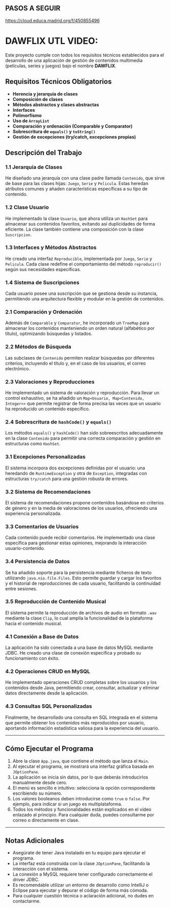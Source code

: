 ## PASOS A SEGUIR  
https://cloud.educa.madrid.org/f/450855496

# DAWFLIX UTL VIDEO:

Este proyecto cumple con todos los requisitos técnicos establecidos para el desarrollo de una aplicación de gestión de contenidos multimedia (películas, series y juegos) bajo el nombre **DAWFLIX**.

## Requisitos Técnicos Obligatorios

- **Herencia y jerarquía de clases**  
- **Composición de clases**  
- **Métodos abstractos y clases abstractas**  
- **Interfaces**  
- **Polimorfismo**  
- **Uso de `ArrayList`**  
- **Comparación y ordenación (Comparable y Comparator)**  
- **Sobrescritura de `equals()` y `toString()`**  
- **Gestión de excepciones (try/catch, excepciones propias)**  

## Descripción del Trabajo

### 1.1 Jerarquía de Clases

He diseñado una jerarquía con una clase padre llamada `Contenido`, que sirve de base para las clases hijas: `Juego`, `Serie` y `Pelicula`. Estas heredan atributos comunes y añaden características específicas a su tipo de contenido.

### 1.2 Clase Usuario

He implementado la clase `Usuario`, que ahora utiliza un `HashSet` para almacenar sus contenidos favoritos, evitando así duplicidades de forma eficiente. La clase también contiene una composición con la clase `Suscripcion`.

### 1.3 Interfaces y Métodos Abstractos

He creado una interfaz `Reproducible`, implementada por `Juego`, `Serie` y `Pelicula`. Cada clase redefine el comportamiento del método `reproducir()` según sus necesidades específicas.

### 1.4 Sistema de Suscripciones

Cada usuario posee una suscripción que se gestiona desde su instancia, permitiendo una arquitectura flexible y modular en la gestión de contenidos.

### 2.1 Comparación y Ordenación

Además de `Comparable` y `Comparator`, he incorporado un `TreeMap` para almacenar los contenidos manteniendo un orden natural (alfabético por título), optimizando búsquedas y listados.

### 2.2 Métodos de Búsqueda

Las subclases de `Contenido` permiten realizar búsquedas por diferentes criterios, incluyendo el título y, en el caso de los usuarios, el correo electrónico.

### 2.3 Valoraciones y Reproducciones

He implementado un sistema de valoración y reproducción. Para llevar un control exhaustivo, se ha añadido un `Map<Usuario, Map<Contenido, Integer>>` que permite registrar de forma precisa las veces que un usuario ha reproducido un contenido específico.

### 2.4 Sobrescritura de `hashCode()` y `equals()`

Los métodos `equals()` y `hashCode()` han sido sobreescritos adecuadamente en la clase `Contenido` para permitir una correcta comparación y gestión en estructuras como `HashSet`.

### 3.1 Excepciones Personalizadas

El sistema incorpora dos excepciones definidas por el usuario: una heredando de `RuntimeException` y otra de `Exception`, integradas con estructuras `try/catch` para una gestión robusta de errores.

### 3.2 Sistema de Recomendaciones

El sistema de recomendaciones propone contenidos basándose en criterios de género y en la media de valoraciones de los usuarios, ofreciendo una experiencia personalizada.

### 3.3 Comentarios de Usuarios

Cada contenido puede recibir comentarios. He implementado una clase específica para gestionar estas opiniones, mejorando la interacción usuario-contenido.

### 3.4 Persistencia de Datos

Se ha añadido soporte para la persistencia mediante ficheros de texto utilizando `java.nio.file.Files`. Esto permite guardar y cargar los favoritos y el historial de reproducciones de cada usuario, facilitando la continuidad entre sesiones.

### 3.5 Reproducción de Contenido Musical

El sistema permite la reproducción de archivos de audio en formato `.wav` mediante la clase `Clip`, lo cual amplía la funcionalidad de la plataforma hacia el contenido musical.

### 4.1 Conexión a Base de Datos

La aplicación ha sido conectada a una base de datos MySQL mediante JDBC. He creado una clase de conexión específica y probado su funcionamiento con éxito.

### 4.2 Operaciones CRUD en MySQL

He implementado operaciones CRUD completas sobre los usuarios y los contenidos desde Java, permitiendo crear, consultar, actualizar y eliminar datos directamente desde la aplicación.

### 4.3 Consultas SQL Personalizadas

Finalmente, he desarrollado una consulta en SQL integrada en el sistema que permite obtener los contenidos más reproducidos por usuario, aportando información estadística valiosa para la experiencia del usuario.

---

## Cómo Ejecutar el Programa

1. Abre la clase `App.java`, que contiene el método que lanza el `Main`.
2. Al ejecutar el programa, se mostrará una interfaz gráfica basada en `JOptionPane`.
3. La aplicación se inicia sin datos, por lo que deberás introducirlos manualmente desde cero.
4. El menú es sencillo e intuitivo: selecciona la opción correspondiente escribiendo su número.
5. Los valores booleanos deben introducirse como `true` o `false`. Por ejemplo, para indicar si un juego es multiplataforma.
6. Todos los métodos y funcionalidades están explicados en el vídeo enlazado al principio. Para cualquier duda, puedes consultarme por correo o directamente en clase.

---

## Notas Adicionales

- Asegúrate de tener Java instalado en tu equipo para ejecutar el programa.
- La interfaz está construida con la clase `JOptionPane`, facilitando la interacción con el sistema.
- La conexión a MySQL requiere tener configurado correctamente el driver JDBC.
- Es recomendable utilizar un entorno de desarrollo como IntelliJ o Eclipse para ejecutar y depurar el código de forma más cómoda.
- Para cualquier cuestión técnica o aclaración adicional, no dudes en contactarme.

